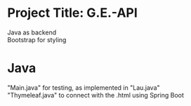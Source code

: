 # Project Title: G.E.-API
Java as backend \
Bootstrap for styling

# Java

"Main.java" for testing, as implemented in "Lau.java"\
"Thymeleaf.java" to connect with the .html using Spring Boot